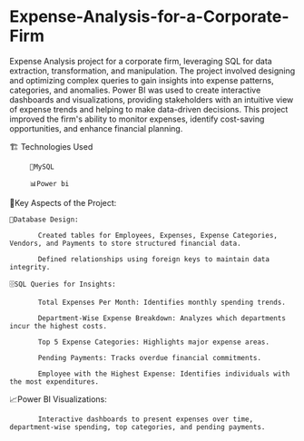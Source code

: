 # Expense-Analysis-for-a-Corporate-Firm
Expense Analysis project for a corporate firm, leveraging SQL for data extraction, transformation, and manipulation. The project involved designing and optimizing complex queries to gain insights into expense patterns, categories, and anomalies. Power BI was used to create interactive dashboards and visualizations, providing stakeholders with an intuitive view of expense trends and helping to make data-driven decisions. This project improved the firm's ability to monitor expenses, identify cost-saving opportunities, and enhance financial planning.


🏗 Technologies Used

         📁MySQL

         📊Power bi



📌Key Aspects of the Project:


    🚀Database Design:

           Created tables for Employees, Expenses, Expense Categories, Vendors, and Payments to store structured financial data.
   
           Defined relationships using foreign keys to maintain data integrity.

    🗄️SQL Queries for Insights:

           Total Expenses Per Month: Identifies monthly spending trends.
   
           Department-Wise Expense Breakdown: Analyzes which departments incur the highest costs.
   
           Top 5 Expense Categories: Highlights major expense areas.
   
           Pending Payments: Tracks overdue financial commitments.
   
           Employee with the Highest Expense: Identifies individuals with the most expenditures.

  📈Power BI Visualizations:

           Interactive dashboards to present expenses over time, department-wise spending, top categories, and pending payments.
